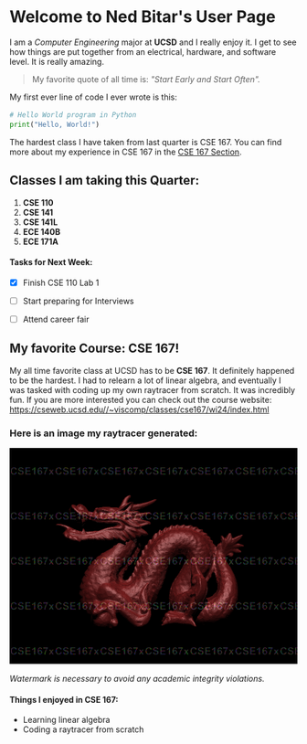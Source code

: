 # Welcome to Ned Bitar's User Page

I am a *Computer Engineering* major at **UCSD** and I really enjoy it. I get to see how things are put together from an electrical, hardware, and software level. It is really amazing. 
> My favorite quote of all time is: *"Start Early and Start Often".*

My first ever line of code I ever wrote is this:
```python
# Hello World program in Python
print("Hello, World!")
```

The hardest class I have taken from last quarter is CSE 167. You can find more about my experience in CSE 167 in the [CSE 167 Section](#my-favorite-course-cse-167).

## Classes I am taking this Quarter:

1. **CSE 110**
2. **CSE 141**
3. **CSE 141L**
4. **ECE 140B**
5. **ECE 171A**

#### Tasks for Next Week:
- [x] Finish CSE 110 Lab 1
- [ ] Start preparing for Interviews
- [ ] Attend career fair


## My favorite Course: CSE 167!

My all time favorite class at UCSD has to be **CSE 167**. It definitely happened to be the hardest. I had to relearn a lot of linear algebra, and eventually I was tasked with coding up my own raytracer from scratch. It was incredibly fun. If you are more interested you can check out the course website:
https://cseweb.ucsd.edu//~viscomp/classes/cse167/wi24/index.html

### Here is an image my raytracer generated:
![Raytracer Image](scene7.png)

*Watermark is necessary to avoid any academic integrity violations.*

#### Things I enjoyed in CSE 167:
- Learning linear algebra
- Coding a raytracer from scratch


